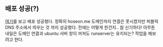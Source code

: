 ## 배포 성공(?)
[여기](https://nerogarret.tistory.com/45?category=800142)를 보고 배포 성공했다.
정확히 hoseon.me 도메인까지 연결은 못시켰지만 퍼블릭 DNS 주소에서 띄우는 것 까지 성공했다. 
전에는 어떻게 한건지.. 참 신기하다! 아무튼 내일은 도메인 연결과 ubuntu 서버 창이 꺼져도 runserver는 유지되는? 작업을 해보려고 한다.